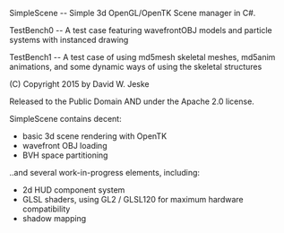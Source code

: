 SimpleScene -- Simple 3d OpenGL/OpenTK Scene manager in C#.

TestBench0 -- A test case featuring wavefrontOBJ models and particle systems with instanced drawing

TestBench1 -- A test case of using md5mesh skeletal meshes, md5anim animations, and some dynamic ways of using the skeletal structures
 
(C) Copyright 2015 by David W. Jeske

Released to the Public Domain AND under the Apache 2.0 license.

SimpleScene contains decent:

- basic 3d scene rendering with OpenTK
- wavefront OBJ loading
- BVH space partitioning

..and several work-in-progress elements, including:

- 2d HUD component system
- GLSL shaders, using GL2 / GLSL120 for maximum hardware compatibility
- shadow mapping
